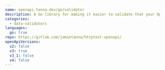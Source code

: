 ```yaml
---
name: openapi.tanna.dev/go/validator
description: A Go library for making it easier to validate that your OpenAPI contracts match your HTTP request/responses used in your tests. Based on kin-openapi.
categories:
  - data-validators
languages:
  go: true
repo: https://gitlab.com/jamietanna/httptest-openapi/
openApiVersions:
  v2: false
  v3: true
  v3_1: false
  v4: false
---
```

